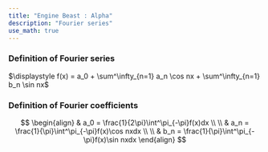 ```yaml
---
title: "Engine Beast : Alpha"
description: "Fourier series"
use_math: true
---
```


### Definition of Fourier series

$\displaystyle f(x) = a_0 + \sum^\infty_{n=1} a_n \cos nx + \sum^\infty_{n=1} b_n \sin nx$

### Definition of Fourier coefficients

$$
\begin{align}
& a_0 = \frac{1}{2\pi}\int^\pi_{-\pi}f(x)dx
\\
\\ & a_n = \frac{1}{\pi}\int^\pi_{-\pi}f(x)\cos nxdx
\\
\\ & b_n = \frac{1}{\pi}\int^\pi_{-\pi}f(x)\sin nxdx
\end{align}
$$
